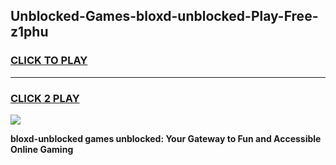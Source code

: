 
## Unblocked-Games-bloxd-unblocked-Play-Free-z1phu
<h3>
<a href="https://premium76.site?title=bloxd-unblocked&ref=23A">CLICK TO PLAY</a></h3>
<hr>

<h3>
<a href="https://premium76.site?title=bloxd-unblocked&ref=23A">CLICK 2 PLAY</a>
  
</h3>

<a href="https://premium76.site?title=bloxd-unblocked&ref=23A"><img src="https://clearcache.store/games.png"></a>


**bloxd-unblocked games unblocked: Your Gateway to Fun and Accessible Online Gaming**
